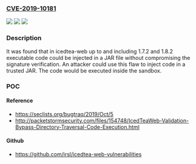 ### [CVE-2019-10181](https://cve.mitre.org/cgi-bin/cvename.cgi?name=CVE-2019-10181)
![](https://img.shields.io/static/v1?label=Product&message=icedtea-web&color=blue)
![](https://img.shields.io/static/v1?label=Version&message=n%2Fa&color=blue)
![](https://img.shields.io/static/v1?label=Vulnerability&message=CWE-345&color=brighgreen)

### Description

It was found that in icedtea-web up to and including 1.7.2 and 1.8.2 executable code could be injected in a JAR file without compromising the signature verification. An attacker could use this flaw to inject code in a trusted JAR. The code would be executed inside the sandbox.

### POC

#### Reference
- https://seclists.org/bugtraq/2019/Oct/5
- http://packetstormsecurity.com/files/154748/IcedTeaWeb-Validation-Bypass-Directory-Traversal-Code-Execution.html

#### Github
- https://github.com/irsl/icedtea-web-vulnerabilities

